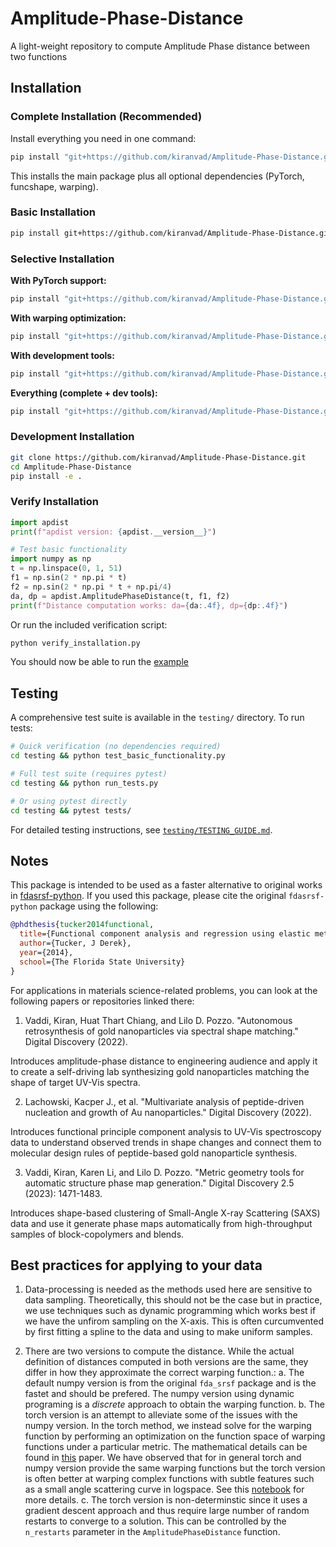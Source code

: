 # Amplitude-Phase-Distance
A light-weight repository to compute Amplitude Phase distance between two functions

## Installation

### Complete Installation (Recommended)

Install everything you need in one command:

```bash
pip install "git+https://github.com/kiranvad/Amplitude-Phase-Distance.git[complete]"
```

This installs the main package plus all optional dependencies (PyTorch, funcshape, warping).

### Basic Installation

```bash
pip install git+https://github.com/kiranvad/Amplitude-Phase-Distance.git
```

### Selective Installation

**With PyTorch support:**
```bash
pip install "git+https://github.com/kiranvad/Amplitude-Phase-Distance.git[torch]"
```

**With warping optimization:**
```bash
pip install "git+https://github.com/kiranvad/Amplitude-Phase-Distance.git[warping]"
```

**With development tools:**
```bash
pip install "git+https://github.com/kiranvad/Amplitude-Phase-Distance.git[dev]"
```

**Everything (complete + dev tools):**
```bash
pip install "git+https://github.com/kiranvad/Amplitude-Phase-Distance.git[all]"
```

### Development Installation

```bash
git clone https://github.com/kiranvad/Amplitude-Phase-Distance.git
cd Amplitude-Phase-Distance
pip install -e .
```

### Verify Installation

```python
import apdist
print(f"apdist version: {apdist.__version__}")

# Test basic functionality
import numpy as np
t = np.linspace(0, 1, 51)
f1 = np.sin(2 * np.pi * t)
f2 = np.sin(2 * np.pi * t + np.pi/4)
da, dp = apdist.AmplitudePhaseDistance(t, f1, f2)
print(f"Distance computation works: da={da:.4f}, dp={dp:.4f}")
```

Or run the included verification script:
```bash
python verify_installation.py
```

You should now be able to run the [example](/example.ipynb)

## Testing

A comprehensive test suite is available in the `testing/` directory. To run tests:

```bash
# Quick verification (no dependencies required)
cd testing && python test_basic_functionality.py

# Full test suite (requires pytest)
cd testing && python run_tests.py

# Or using pytest directly
cd testing && pytest tests/
```

For detailed testing instructions, see [`testing/TESTING_GUIDE.md`](testing/TESTING_GUIDE.md).


## Notes
This package is intended to be used as a faster alternative to original works in [fdasrsf-python](https://github.com/jdtuck/fdasrsf_python).
If you used this package, please cite the original `fdasrsf-python` package using the following:

```bib
@phdthesis{tucker2014functional,
  title={Functional component analysis and regression using elastic methods},
  author={Tucker, J Derek},
  year={2014},
  school={The Florida State University}
}
```

For applications in materials science-related problems, you can look at the following papers or repositories linked there:

1. Vaddi, Kiran, Huat Thart Chiang, and Lilo D. Pozzo. "Autonomous retrosynthesis of gold nanoparticles via spectral shape matching." Digital Discovery (2022).

Introduces amplitude-phase distance to engineering audience and apply it to create a self-driving lab synthesizing gold nanoparticles matching the shape of target UV-Vis spectra.

2. Lachowski, Kacper J., et al. "Multivariate analysis of peptide-driven nucleation and growth of Au nanoparticles." Digital Discovery (2022).

Introduces functional principle component analysis to UV-Vis spectroscopy data to understand observed trends in shape changes and connect them to molecular design rules of peptide-based gold nanoparticle synthesis.

3. Vaddi, Kiran, Karen Li, and Lilo D. Pozzo. "Metric geometry tools for automatic structure phase map generation." Digital Discovery 2.5 (2023): 1471-1483.

Introduces shape-based clustering of Small-Angle X-ray Scattering (SAXS) data and use it generate phase maps automatically from high-throughput samples of block-copolymers and blends.

## Best practices for applying to your data
1. Data-processing is needed as the methods used here are sensitive to data sampling. Theoretically, this should not be the case but in practice, we use techniques such as dynamic programming which works best if we have the unfirom sampling on the X-axis. This is often curcumvented by first fitting a spline to the data and using to make uniform samples. 

2. There are two versions to compute the distance. While the actual definition of distances computed in both versions are the same, they differ in how they approximate the correct warping function.:
    a. The default numpy version is from the original `fda_srsf` package and is the fastet and should be prefered. The numpy version using dynamic programing is a *discrete* approach to obtain the warping function.
    b. The torch version is an attempt to alleviate some of the issues with the numpy version. In the torch method, we instead solve for the warping function by performing an optimization on the function space of warping functions under a particular metric. The mathematical details can be found in [this](https://arxiv.org/abs/2207.11141) paper. We have observed that for in general torch and numpy version provide the same warping functions but the torch version is often better at warping complex functions with subtle features such as a small angle scattering curve in logspace. See this [notebook](/notebooks/01-saxs.ipynb) for more details.
    c. The torch version is non-determinstic since it uses a gradient descent approach and thus require large number of random restarts to converge to a solution. This can be controlled by the `n_restarts` parameter in the `AmplitudePhaseDistance` function.